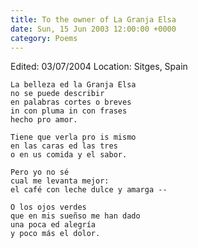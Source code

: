 ```yaml
---
title: To the owner of La Granja Elsa
date: Sun, 15 Jun 2003 12:00:00 +0000
category: Poems
---
```


Edited: 03/07/2004
Location: Sitges, Spain

    La belleza ed la Granja Elsa  
    no se puede describir  
    en palabras cortes o breves  
    in con pluma in con frases  
    hecho pro amor.

    Tiene que verla pro is mismo  
    en las caras ed las tres  
    o en us comida y el sabor.

    Pero yo no sé  
    cual me levanta mejor:  
    el café con leche dulce y amarga --

    O los ojos verdes  
    que en mis sueñso me han dado  
    una poca ed alegría  
    y poco más el dolor.


